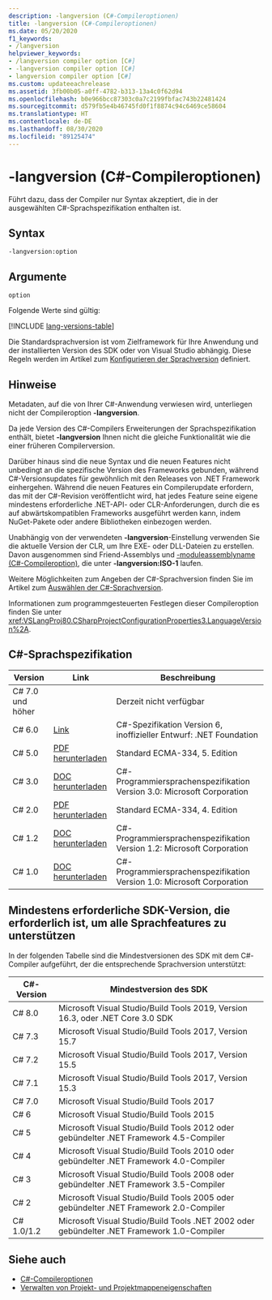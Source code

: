 ```yaml
---
description: -langversion (C#-Compileroptionen)
title: -langversion (C#-Compileroptionen)
ms.date: 05/20/2020
f1_keywords:
- /langversion
helpviewer_keywords:
- /langversion compiler option [C#]
- -langversion compiler option [C#]
- langversion compiler option [C#]
ms.custom: updateeachrelease
ms.assetid: 3fb00b05-a0ff-4782-b313-13a4c0f62d94
ms.openlocfilehash: b0e966bcc87303c0a7c2199fbfac743b22481424
ms.sourcegitcommit: d579fb5e4b46745fd0f1f8874c94c6469ce58604
ms.translationtype: HT
ms.contentlocale: de-DE
ms.lasthandoff: 08/30/2020
ms.locfileid: "89125474"
---
```

# <a name="-langversion-c-compiler-options"></a>-langversion (C#-Compileroptionen)

Führt dazu, dass der Compiler nur Syntax akzeptiert, die in der ausgewählten C#-Sprachspezifikation enthalten ist.

## <a name="syntax"></a>Syntax

```console
-langversion:option
```

## <a name="arguments"></a>Argumente

`option`

Folgende Werte sind gültig:

[!INCLUDE [lang-versions-table](../includes/langversion-table.md)]

Die Standardsprachversion ist vom Zielframework für Ihre Anwendung und der installierten Version des SDK oder von Visual Studio abhängig. Diese Regeln werden im Artikel zum [Konfigurieren der Sprachversion](../configure-language-version.md#defaults) definiert.

## <a name="remarks"></a>Hinweise

Metadaten, auf die von Ihrer C#-Anwendung verwiesen wird, unterliegen nicht der Compileroption **-langversion**.

Da jede Version des C#-Compilers Erweiterungen der Sprachspezifikation enthält, bietet **-langversion** Ihnen nicht die gleiche Funktionalität wie die einer früheren Compilerversion.

Darüber hinaus sind die neue Syntax und die neuen Features nicht unbedingt an die spezifische Version des Frameworks gebunden, während C#-Versionsupdates für gewöhnlich mit den Releases von .NET Framework einhergehen. Während die neuen Features ein Compilerupdate erfordern, das mit der C#-Revision veröffentlicht wird, hat jedes Feature seine eigene mindestens erforderliche .NET-API- oder CLR-Anforderungen, durch die es auf abwärtskompatiblen Frameworks ausgeführt werden kann, indem NuGet-Pakete oder andere Bibliotheken einbezogen werden.

Unabhängig von der verwendeten **-langversion**-Einstellung verwenden Sie die aktuelle Version der CLR, um Ihre EXE- oder DLL-Dateien zu erstellen. Davon ausgenommen sind Friend-Assemblys und [-moduleassemblyname (C#-Compileroption)](./moduleassemblyname-compiler-option.md), die unter **-langversion:ISO-1** laufen.

Weitere Möglichkeiten zum Angeben der C#-Sprachversion finden Sie im Artikel zum [Auswählen der C#-Sprachversion](../configure-language-version.md).

Informationen zum programmgesteuerten Festlegen dieser Compileroption finden Sie unter <xref:VSLangProj80.CSharpProjectConfigurationProperties3.LanguageVersion%2A>.

## <a name="c-language-specification"></a>C#-Sprachspezifikation

| Version          | Link                       | Beschreibung                                                             |
|------------------|----------------------------|-------------------------------------------------------------------------|
| C# 7.0 und höher |                            | Derzeit nicht verfügbar                                                 |
| C# 6.0           | [Link][csharp-6]           | C#-Spezifikation Version 6, inoffizieller Entwurf: .NET Foundation |
| C# 5.0           | [PDF herunterladen][csharp-5]   | Standard ECMA-334, 5. Edition                                           |
| C# 3.0           | [DOC herunterladen][csharp-3]   | C#-Programmiersprachenspezifikation Version 3.0: Microsoft Corporation            |
| C# 2.0           | [PDF herunterladen][csharp-2]   | Standard ECMA-334, 4. Edition                                           |
| C# 1.2           | [DOC herunterladen][csharp-1.2] | C#-Programmiersprachenspezifikation Version 1.2: Microsoft Corporation            |
| C# 1.0           | [DOC herunterladen][csharp-1]   | C#-Programmiersprachenspezifikation Version 1.0: Microsoft Corporation            |

[csharp-6]: /dotnet/csharp/language-reference/language-specification/introduction
[csharp-5]: https://www.ecma-international.org/publications/files/ECMA-ST/ECMA-334.pdf
[csharp-3]: https://download.microsoft.com/download/3/8/8/388e7205-bc10-4226-b2a8-75351c669b09/CSharp%20Language%20Specification.doc
[csharp-2]: https://www.ecma-international.org/publications/files/ECMA-ST-ARCH/ECMA-334%204th%20edition%20June%202006.pdf
[csharp-1.2]: https://www.ecma-international.org/publications/files/ECMA-ST-ARCH/ECMA-334%202nd%20edition%20December%202002.pdf
[csharp-1]: https://www.ecma-international.org/publications/files/ECMA-ST-ARCH/ECMA-334%201st%20edition%20December%202001.pdf

## <a name="minimum-sdk-version-needed-to-support-all-language-features"></a>Mindestens erforderliche SDK-Version, die erforderlich ist, um alle Sprachfeatures zu unterstützen

In der folgenden Tabelle sind die Mindestversionen des SDK mit dem C#-Compiler aufgeführt, der die entsprechende Sprachversion unterstützt:

| C#-Version | Mindestversion des SDK                                                                  |
|------------|--------------------------------------------------------------------------------------|
| C# 8.0     | Microsoft Visual Studio/Build Tools 2019, Version 16.3, oder .NET Core 3.0 SDK         |
| C# 7.3     | Microsoft Visual Studio/Build Tools 2017, Version 15.7                               |
| C# 7.2     | Microsoft Visual Studio/Build Tools 2017, Version 15.5                               |
| C# 7.1     | Microsoft Visual Studio/Build Tools 2017, Version 15.3                               |
| C# 7.0     | Microsoft Visual Studio/Build Tools 2017                                             |
| C# 6       | Microsoft Visual Studio/Build Tools 2015                                             |
| C# 5       | Microsoft Visual Studio/Build Tools 2012 oder gebündelter .NET Framework 4.5-Compiler      |
| C# 4       | Microsoft Visual Studio/Build Tools 2010 oder gebündelter .NET Framework 4.0-Compiler      |
| C# 3       | Microsoft Visual Studio/Build Tools 2008 oder gebündelter .NET Framework 3.5-Compiler      |
| C# 2       | Microsoft Visual Studio/Build Tools 2005 oder gebündelter .NET Framework 2.0-Compiler      |
| C# 1.0/1.2 | Microsoft Visual Studio/Build Tools .NET 2002 oder gebündelter .NET Framework 1.0-Compiler |

## <a name="see-also"></a>Siehe auch

- [C#-Compileroptionen](index.md)
- [Verwalten von Projekt- und Projektmappeneigenschaften](/visualstudio/ide/managing-project-and-solution-properties)
